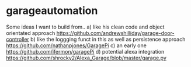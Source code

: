 # garageautomation

Some ideas I want to build from..
a) like his clean code and object orientated approach
https://github.com/andrewshilliday/garage-door-controller
b) like the loggging funct in this as well as persistence approach
https://github.com/nathanpjones/GaragePi
c) an early one
https://github.com/ifermon/garagePi
d) potential alexa integration
https://github.com/shrocky2/Alexa_Garage/blob/master/garage.py


